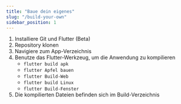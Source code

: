 ```yaml
---
title: "Baue dein eigenes"
slug: "/build-your-own"
sidebar_position: 1
---
```


1. Installiere Git und Flutter (Beta)
2. Repository klonen
3. Navigiere zum App-Verzeichnis
4. Benutze das Flutter-Werkzeug, um die Anwendung zu kompilieren
   * `flutter build apk`
   * `flutter Apfel bauen`
   * `flutter Build-Web`
   * `flutter build Linux`
   * `flutter Build-Fenster`
5. Die kompilierten Dateien befinden sich im Build-Verzeichnis
